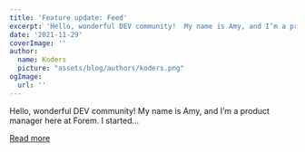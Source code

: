 ```yaml
---
title: 'Feature update: Feed'
excerpt: 'Hello, wonderful DEV community!  My name is Amy, and I’m a product manager here at Forem. I started...'
date: '2021-11-29'
coverImage: ''
author:
  name: Koders
  picture: "assets/blog/authors/koders.png"
ogImage:
  url: ''
---
```


Hello, wonderful DEV community!  My name is Amy, and I’m a product manager here at Forem. I started...

[Read more](https://dev.to/devteam/feature-update-feed-3go5)
